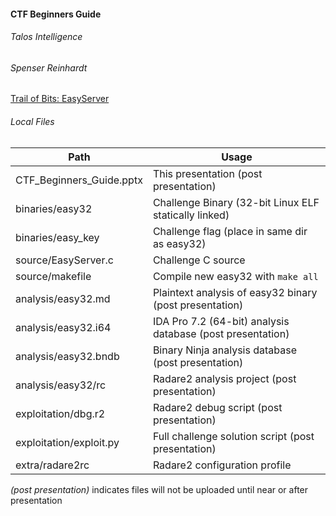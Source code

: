 #### CTF Beginners Guide
###### Talos Intelligence
###### Spenser Reinhardt

[Trail of Bits: EasyServer](https://github.com/trailofbits/ctf/tree/master/exploits/binary1_workshop/easy)

###### Local Files

| Path | Usage |
|-----|-----|
| CTF_Beginners_Guide.pptx | This presentation (post presentation) |
| binaries/easy32 | Challenge Binary (32-bit Linux ELF statically linked) |
| binaries/easy_key | Challenge flag (place in same dir as easy32) |
| source/EasyServer.c | Challenge C source |
| source/makefile | Compile new easy32 with `make all` |
| analysis/easy32.md | Plaintext analysis of easy32 binary (post presentation) | *
| analysis/easy32.i64 | IDA Pro 7.2 (64-bit) analysis database (post presentation) | *
| analysis/easy32.bndb | Binary Ninja analysis database (post presentation) | *
| analysis/easy32/rc | Radare2 analysis project (post presentation) |
| exploitation/dbg.r2 | Radare2 debug script (post presentation) |
| exploitation/exploit.py | Full challenge solution script (post presentation) | *
| extra/radare2rc | Radare2 configuration profile |

*(post presentation)* indicates files will not be uploaded until near or after presentation
